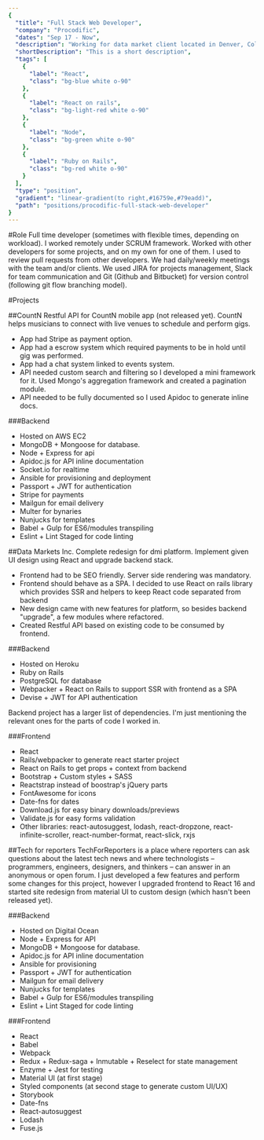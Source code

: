 ```yaml
---
{
  "title": "Full Stack Web Developer",
  "company": "Procodific",
  "dates": "Sep 17 - Now",
  "description": "Working for data market client located in Denver, Colorado. Helping to upgrade RoR version to 5.1.3, and developing frontend from Invision mockups.",
  "shortDescription": "This is a short description",
  "tags": [
    {
      "label": "React",
      "class": "bg-blue white o-90"
    },
    {
      "label": "React on rails",
      "class": "bg-light-red white o-90"
    },
    {
      "label": "Node",
      "class": "bg-green white o-90"
    },
    {
      "label": "Ruby on Rails",
      "class": "bg-red white o-90"
    }
  ],
  "type": "position",
  "gradient": "linear-gradient(to right,#16759e,#79eadd)",
  "path": "positions/procodific-full-stack-web-developer"
}
---
```

#Role
Full time developer (sometimes with flexible times, depending on workload). I worked remotely under SCRUM framework. Worked with other developers for some projects, and on my own for one of them. I used to review pull requests from other developers. We had daily/weekly meetings with the team and/or clients. We used JIRA for projects management, Slack for team communication and Git (Github and Bitbucket) for version control (following git flow branching model).

#Projects

##CountN
Restful API for CountN mobile app (not released yet). CountN helps musicians to connect with live venues to schedule and perform gigs.
<ul class="challenges">
  <li>App had Stripe as payment option.</li>
  <li>App had a escrow system which required payments to be in hold until gig was performed.</li>
  <li>App had a chat system linked to events system.</li>
  <li>API needed custom search and filtering so I developed a mini framework for it. Used Mongo's aggregation framework and created a pagination module.</li>
  <li>API needed to be fully documented so I used Apidoc to generate inline docs.</li>
</ul>

###Backend
- Hosted on AWS EC2
- MongoDB + Mongoose for database.
- Node + Express for api
- Apidoc.js for API inline documentation
- Socket.io for realtime
- Ansible for provisioning and deployment
- Passport + JWT for authentication
- Stripe for payments
- Mailgun for email delivery
- Multer for bynaries
- Nunjucks for templates
- Babel + Gulp for ES6/modules transpiling
- Eslint + Lint Staged for code linting

##Data Markets Inc.
Complete redesign for dmi platform. Implement given UI design using React and upgrade backend stack.
<ul class="challenges">
  <li>Frontend had to be SEO friendly. Server side rendering was mandatory.</li>
  <li>Frontend should behave as a SPA. I decided to use React on rails library which provides SSR and helpers to keep React code separated from backend</li>
  <li>New design came with new features for platform, so besides backend "upgrade", a few modules where refactored.</li>
  <li>Created Restful API based on existing code to be consumed by frontend.</li>
</ul>

###Backend
- Hosted on Heroku
- Ruby on Rails
- PostgreSQL for database
- Webpacker + React on Rails to support SSR with frontend as a SPA
- Devise + JWT for API authentication

Backend project has a larger list of dependencies. I'm just mentioning the relevant ones for the parts of code I worked in.

###Frontend
- React
- Rails/webpacker to generate react starter project
- React on Rails to get props + context from backend
- Bootstrap + Custom styles + SASS
- Reactstrap instead of boostrap's jQuery parts
- FontAwesome for icons
- Date-fns for dates
- Download.js for easy binary downloads/previews
- Validate.js for easy forms validation
- Other libraries:
react-autosuggest, lodash, react-dropzone, react-infinite-scroller, react-number-format, react-slick, rxjs

##Tech for reporters
TechForReporters is a place where reporters can ask questions about the latest tech news and where technologists – programmers, engineers, designers, and thinkers – can answer in an anonymous or open forum. I just developed a few features and perform some changes for this project, however I upgraded frontend to React 16 and started site redesign from material UI to custom design (which hasn't been released yet).

###Backend
- Hosted on Digital Ocean
- Node + Express for API
- MongoDB + Mongoose for database.
- Apidoc.js for API inline documentation
- Ansible for provisioning
- Passport + JWT for authentication
- Mailgun for email delivery
- Nunjucks for templates
- Babel + Gulp for ES6/modules transpiling
- Eslint + Lint Staged for code linting

###Frontend
- React
- Babel
- Webpack
- Redux + Redux-saga + Inmutable + Reselect for state management
- Enzyme + Jest for testing
- Material UI (at first stage)
- Styled components (at second stage to generate custom UI/UX)
- Storybook
- Date-fns
- React-autosuggest
- Lodash
- Fuse.js
